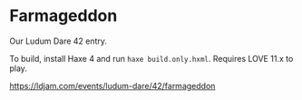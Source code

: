 # Farmageddon

Our Ludum Dare 42 entry.

To build, install Haxe 4 and run `haxe build.only.hxml`. Requires LOVE 11.x to play.

https://ldjam.com/events/ludum-dare/42/farmageddon
